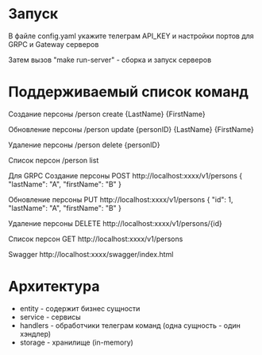 # Запуск
В файле config.yaml укажите телеграм API_KEY и настройки портов для GRPC и Gateway серверов

Затем вызов "make run-server" - сборка и запуск серверов

# Поддерживаемый список команд

Создание персоны
/person create {LastName} {FirstName}

Обновление персоны
/person update {personID} {LastName} {FirstName}

Удаление персоны
/person delete {personID}

Список персон
/person list


Для GRPC
Создание персоны
POST http://localhost:xxxx/v1/persons
{
    "lastName": "A",
    "firstName": "B"
}

Обновление персоны
PUT http://localhost:xxxx/v1/persons
{
    "id": 1,
    "lastName": "A",
    "firstName": "B"
}

Удаление персоны
DELETE http://localhost:xxxx/v1/persons/{id}

Список персон
GET http://localhost:xxxx/v1/persons

Swagger
http://localhost:xxxx/swagger/index.html

# Архитектура

- entity - содержит бизнес сущности
- service - сервисы
- handlers - обработчики телеграм команд (одна сущность - один хэндлер)
- storage - хранилище (in-memory)
